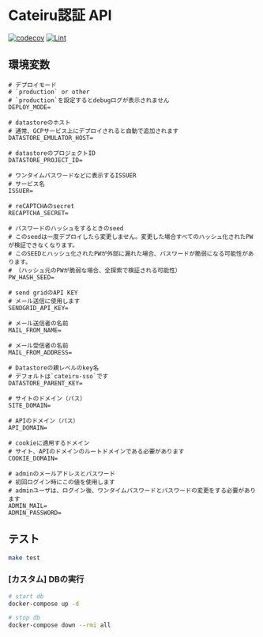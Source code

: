 # Cateiru認証 API

[![codecov](https://codecov.io/gh/cateiru/cateiru-sso/branch/main/graph/badge.svg?token=YNVP7LX4WK)](https://codecov.io/gh/cateiru/cateiru-sso)
[![Lint](https://github.com/cateiru/cateiru-sso/actions/workflows/test.yml/badge.svg?branch=main)](https://github.com/cateiru/cateiru-sso/actions/workflows/test.yml)

## 環境変数

```env
# デプロイモード
# `production` or other
# `production`を設定するとdebugログが表示されません
DEPLOY_MODE=

# datastoreのホスト
# 通常、GCPサービス上にデプロイされると自動で追加されます
DATASTORE_EMULATOR_HOST=

# datastoreのプロジェクトID
DATASTORE_PROJECT_ID=

# ワンタイムパスワードなどに表示するISSUER
# サービス名
ISSUER=

# reCAPTCHAのsecret
RECAPTCHA_SECRET=

# パスワードのハッシュをするときのseed
# このseedは一度デプロイしたら変更しません。変更した場合すべてのハッシュ化されたPWが検証できなくなります。
# このSEEDとハッシュ化されたPWが外部に漏れた場合、パスワードが脆弱になる可能性があります。
# （ハッシュ元のPWが脆弱な場合、全探索で検証される可能性）
PW_HASH_SEED=

# send gridのAPI KEY
# メール送信に使用します
SENDGRID_API_KEY=

# メール送信者の名前
MAIL_FROM_NAME=

# メール受信者の名前
MAIL_FROM_ADDRESS=

# Datastoreの親レベルのkey名
# デフォルトは`cateiru-sso`です
DATASTORE_PARENT_KEY=

# サイトのドメイン（パス）
SITE_DOMAIN=

# APIのドメイン（パス）
API_DOMAIN=

# cookieに適用するドメイン
# サイト、APIのドメインのルートドメインである必要があります
COOKIE_DOMAIN=

# adminのメールアドレスとパスワード
# 初回ログイン時にこの値を使用します
# adminユーザは、ログイン後、ワンタイムパスワードとパスワードの変更をする必要があります
ADMIN_MAIL=
ADMIN_PASSWORD=
```

## テスト

```bash
make test
```

### [カスタム] DBの実行

```bash
# start db
docker-compose up -d

# stop db
docker-compose down --rmi all
```
